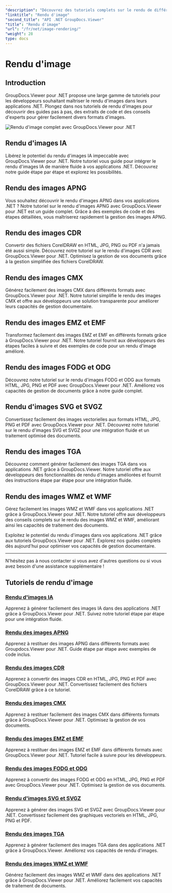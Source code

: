 ```yaml
---
"description": "Découvrez des tutoriels complets sur le rendu de différents formats d'image avec GroupDocs.Viewer pour .NET. De l'IA au WMF, apprenez une intégration fluide et des exemples de codage."
"linktitle": "Rendu d'image"
"second_title": "API .NET GroupDocs.Viewer"
"title": "Rendu d'image"
"url": "/fr/net/image-rendering/"
"weight": 28
type: docs
---
```

# Rendu d'image


## Introduction

GroupDocs.Viewer pour .NET propose une large gamme de tutoriels pour les développeurs souhaitant maîtriser le rendu d'images dans leurs applications .NET. Plongez dans nos tutoriels de rendu d'images pour découvrir des guides pas à pas, des extraits de code et des conseils d'experts pour gérer facilement divers formats d'images.

![Rendu d'image complet avec GroupDocs.Viewer pour .NET](/viewer/image-rendering/image.png)

## Rendu d'images IA
Libérez le potentiel du rendu d'images IA impeccable avec GroupDocs.Viewer pour .NET. Notre tutoriel vous guide pour intégrer le rendu d'images IA de manière fluide à vos applications .NET. Découvrez notre guide étape par étape et explorez les possibilités.

## Rendu des images APNG
Vous souhaitez découvrir le rendu d'images APNG dans vos applications .NET ? Notre tutoriel sur le rendu d'images APNG avec GroupDocs.Viewer pour .NET est un guide complet. Grâce à des exemples de code et des étapes détaillées, vous maîtriserez rapidement la gestion des images APNG.

## Rendu des images CDR
Convertir des fichiers CorelDRAW en HTML, JPG, PNG ou PDF n'a jamais été aussi simple. Découvrez notre tutoriel sur le rendu d'images CDR avec GroupDocs.Viewer pour .NET. Optimisez la gestion de vos documents grâce à la gestion simplifiée des fichiers CorelDRAW.

## Rendu des images CMX
Générez facilement des images CMX dans différents formats avec GroupDocs.Viewer pour .NET. Notre tutoriel simplifie le rendu des images CMX et offre aux développeurs une solution transparente pour améliorer leurs capacités de gestion documentaire.

## Rendu des images EMZ et EMF
Transformez facilement des images EMZ et EMF en différents formats grâce à GroupDocs.Viewer pour .NET. Notre tutoriel fournit aux développeurs des étapes faciles à suivre et des exemples de code pour un rendu d'image amélioré.

## Rendu des images FODG et ODG
Découvrez notre tutoriel sur le rendu d'images FODG et ODG aux formats HTML, JPG, PNG et PDF avec GroupDocs.Viewer pour .NET. Améliorez vos capacités de gestion de documents grâce à notre guide complet.

## Rendu d'images SVG et SVGZ
Convertissez facilement des images vectorielles aux formats HTML, JPG, PNG et PDF avec GroupDocs.Viewer pour .NET. Découvrez notre tutoriel sur le rendu d'images SVG et SVGZ pour une intégration fluide et un traitement optimisé des documents.

## Rendu des images TGA
Découvrez comment générer facilement des images TGA dans vos applications .NET grâce à GroupDocs.Viewer. Notre tutoriel offre aux développeurs des fonctionnalités de rendu d'images améliorées et fournit des instructions étape par étape pour une intégration fluide.

## Rendu des images WMZ et WMF
Gérez facilement les images WMZ et WMF dans vos applications .NET grâce à GroupDocs.Viewer pour .NET. Notre tutoriel offre aux développeurs des conseils complets sur le rendu des images WMZ et WMF, améliorant ainsi les capacités de traitement des documents.

Exploitez le potentiel du rendu d'images dans vos applications .NET grâce aux tutoriels GroupDocs.Viewer pour .NET. Explorez nos guides complets dès aujourd'hui pour optimiser vos capacités de gestion documentaire.

---

N'hésitez pas à nous contacter si vous avez d'autres questions ou si vous avez besoin d'une assistance supplémentaire !
## Tutoriels de rendu d'image
### [Rendu d'images IA](./render-ai-images/)
Apprenez à générer facilement des images IA dans des applications .NET grâce à GroupDocs.Viewer pour .NET. Suivez notre tutoriel étape par étape pour une intégration fluide.
### [Rendu des images APNG](./render-apng-images/)
Apprenez à restituer des images APNG dans différents formats avec Groupdocs.Viewer pour .NET. Guide étape par étape avec exemples de code inclus.
### [Rendu des images CDR](./render-cdr-images/)
Apprenez à convertir des images CDR en HTML, JPG, PNG et PDF avec GroupDocs.Viewer pour .NET. Convertissez facilement des fichiers CorelDRAW grâce à ce tutoriel.
### [Rendu des images CMX](./render-cmx-images/)
Apprenez à restituer facilement des images CMX dans différents formats grâce à GroupDocs.Viewer pour .NET. Optimisez la gestion de vos documents.
### [Rendu des images EMZ et EMF](./render-emz-emf-images/)
Apprenez à restituer des images EMZ et EMF dans différents formats avec GroupDocs.Viewer pour .NET. Tutoriel facile à suivre pour les développeurs.
### [Rendu des images FODG et ODG](./render-fodg-odg-images/)
Apprenez à convertir des images FODG et ODG en HTML, JPG, PNG et PDF avec GroupDocs.Viewer pour .NET. Optimisez la gestion de vos documents.
### [Rendu d'images SVG et SVGZ](./render-svg-svgz-images/)
Apprenez à générer des images SVG et SVGZ avec GroupDocs.Viewer pour .NET. Convertissez facilement des graphiques vectoriels en HTML, JPG, PNG et PDF.
### [Rendu des images TGA](./render-tga-images/)
Apprenez à générer facilement des images TGA dans des applications .NET grâce à GroupDocs.Viewer. Améliorez vos capacités de rendu d'images.
### [Rendu des images WMZ et WMF](./render-wmz-wmf-images/)
Générez facilement des images WMZ et WMF dans des applications .NET grâce à GroupDocs.Viewer pour .NET. Améliorez facilement vos capacités de traitement de documents.